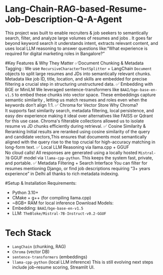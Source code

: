 # Lang-Chain-RAG-based-Resume-Job-Description-Q-A-Agent
This project was built to enable recruiters &amp; job seekers to semantically search, filter, and analyze large volumes of resumes and jobs . It goes far beyond keyword search it understands intent, extracts relevant content, and uses local LLM reasoning to answer questions like:“What experience is required for digital marketing roles in Bangalore?” 

#Key Features & Why They Matter
✅Document Chunking & Metadata Tagging : 
We use `RecursiveCharacterTextSplitter` + LangChain `Document` objects to split large resumes and JDs into semantically relevant chunks. Metadata like job ID, title, location, and skills are embedded for precise filtering  a crucial step in structuring unstructured data.
✅ Embedding with BGE or MiniLM 
We leveraged sentence-transformers like `BAAI/bge-base-en-v1.5` to embed these chunks into vector space. These embeddings capture semantic similarity , letting us match resumes and roles even when the keywords don’t align 1:1.
✅ Chroma for Vector Store 
Why Chroma?  
It supports fast similarity search, metadata filtering, local persistence, and easy dev experience making it ideal over alternatives like FAISS or Qdrant for this use case. Chroma's filterable collections allowed us to isolate resume vs JD chunks efficiently during retrieval.
✅ Cosine Similarity & Reranking
Initial results are reranked using cosine similarity of the query and candidate vectors,This ensures that documents most semantically aligned with the query rise to the top crucial for high-accuracy matching in long-form text.
✅ Local LLM Reasoning via llama.cpp + GGUF  
No cloud calls! All responses are generated using a locally hosted `Mistral-7B` GGUF model via `llama-cpp-python`. This keeps the system fast, private, and portable.
✅ Metadata Filtering + Search Interface 
You can filter for resumes mentioning Django, or find job descriptions requiring “3+ years experience” in Delhi all thanks to rich metadata indexing.

#Setup & Installation
Requirements:
- Python 3.10+
- CMake + g++ (for compiling llama.cpp)
- ~8GB+ RAM for local inference
Download Models:
- Embedding: `BAAI/bge-base-en-v1.5`
- LLM: `TheBloke/Mistral-7B-Instruct-v0.2-GGUF`

# Tech Stack
- `LangChain` (chunking, RAG)
- `Chroma` (vector DB)
- `sentence-transformers` (embeddings)
- `llama-cpp-python` (local LLM inference)
This is still evolving next steps include job–resume scoring, Streamlit UI.





